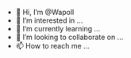 - 👋 Hi, I’m @Wapoll
- 👀 I’m interested in ...
- 🌱 I’m currently learning ...
- 💞️ I’m looking to collaborate on ...
- 📫 How to reach me ...

<!---
Wapoll/Wapoll is a ✨ special ✨ repository because its `README.md` (this file) appears on your GitHub profile.
You can click the Preview link to take a look at your changes.
--->
